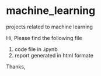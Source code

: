 # machine_learning
projects related to machine learning

Hi, 
Please find the following file 
1) code file in .ipynb 
2) report generated in html formate

Thanks,
